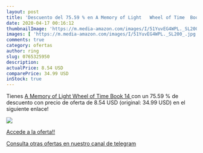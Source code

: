 ```yaml
---
layout: post
title: 'Descuento del 75.59 % en A Memory of Light   Wheel of Time  Book '
date: 2020-04-17 00:16:12
thumbnailImage: 'https://m.media-amazon.com/images/I/51YuvEG4WPL._SL200_.jpg'
images: [ 'https://m.media-amazon.com/images/I/51YuvEG4WPL._SL200_.jpg' ]
comments: true
category: ofertas
author: ring
slug: 0765325950
description:
actualPrice: 8.54 USD
comparePrice: 34.99 USD
inStock: true
---
```


Tienes [A Memory of Light   Wheel of Time  Book 14 ](https://www.amazon.com/dp/0765325950/?tag=redken08-20) con un 75.59 % de descuento con precio de oferta de 8.54 USD (original: 34.99 USD) en el siguiente enlace!

[![](https://m.media-amazon.com/images/I/51YuvEG4WPL._SL200_.jpg)](https://www.amazon.com/dp/0765325950/?tag=redken08-20)

[Accede a la oferta!!](https://www.amazon.com/dp/0765325950/?tag=redken08-20)

[Consulta otras ofertas en nuestro canal de telegram](https://t.me/s/ofertas25)
